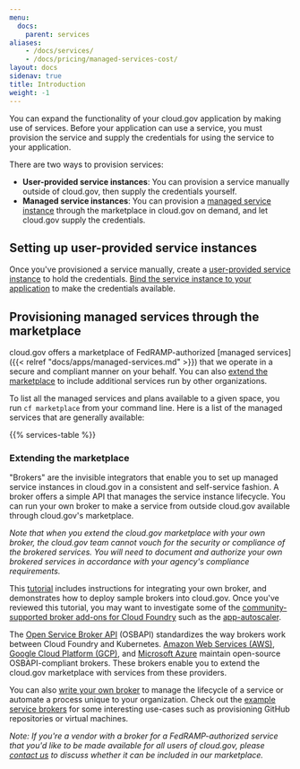 ```yaml
---
menu:
  docs:
    parent: services
aliases: 
    - /docs/services/
    - /docs/pricing/managed-services-cost/
layout: docs
sidenav: true
title: Introduction
weight: -1
---
```


You can expand the functionality of your cloud.gov application by making use of services. Before your application can use a service, you must provision the service and supply the credentials for using the service to your application. 

There are two ways to provision services:

- **User-provided service instances**: You can provision a service manually outside of cloud.gov, then supply the credentials yourself.
- **Managed service instances**: You can provision a [managed service instance](https://docs.cloudfoundry.org/devguide/services/#instances) through the marketplace in cloud.gov on demand, and let cloud.gov supply the credentials.

## Setting up user-provided service instances

Once you've provisioned a service manually, create a [user-provided service instance](https://docs.cloudfoundry.org/devguide/services/user-provided.html) to hold the credentials. [Bind the service instance to your application](https://docs.cloudfoundry.org/devguide/services/application-binding.html) to make the credentials available.

## Provisioning managed services through the marketplace

cloud.gov offers a marketplace of FedRAMP-authorized [managed services]({{< relref "docs/apps/managed-services.md" >}}) that we operate in a secure and compliant manner on your behalf. You can also [extend the marketplace](#extending-the-marketplace) to include additional services run by other organizations.

To list all the managed services and plans available to a given space, you run `cf marketplace` from your command line. Here is a list of the managed services that are generally available: 

{{% services-table %}}

### Extending the marketplace

"Brokers" are the invisible integrators that enable you to set up managed service instances in cloud.gov in a consistent and self-service fashion. A broker offers a simple API that manages the service instance lifecycle. You can run your own broker to make a service from outside cloud.gov available through cloud.gov's marketplace. 

*Note that when you extend the cloud.gov marketplace with your own broker, the cloud.gov team cannot vouch for the security or compliance of the brokered services. You will need to document and authorize your own brokered services in accordance with  your agency's compliance requirements.*

This [tutorial](https://github.com/18F/cf-byo-broker) includes instructions for integrating your own broker, and demonstrates how to deploy sample brokers into cloud.gov. Once you've reviewed this tutorial, you may want to investigate some of the [community-supported broker add-ons for Cloud Foundry](https://github.com/cloudfoundry-community?q=broker) such as the [app-autoscaler](https://github.com/cloudfoundry-incubator/app-autoscaler).

The [Open Service Broker API](https://www.openservicebrokerapi.org/) (OSBAPI) standardizes the way brokers work between Cloud Foundry and Kubernetes. [Amazon Web Services (AWS)](https://github.com/awslabs/aws-servicebroker), [Google Cloud Platform (GCP)](https://github.com/GoogleCloudPlatform/gcp-service-broker), and [Microsoft Azure](https://osba.sh/) maintain open-source OSBAPI-compliant brokers. These brokers enable you to extend the cloud.gov marketplace with services from these providers.

You can also [write your own broker](https://docs.cloudfoundry.org/services/) to manage the lifecycle of a service or automate a process unique to your organization. Check out the [example service brokers](https://docs.cloudfoundry.org/services/examples.html) for some  interesting use-cases such as provisioning GitHub repositories or virtual machines.

*Note: If you're a vendor with a broker for a FedRAMP-authorized service that you'd like to be made available for all users of cloud.gov, please [contact us](mailto:cloud-gov-inquiries@gsa.gov) to discuss whether it can be included in our marketplace.*

